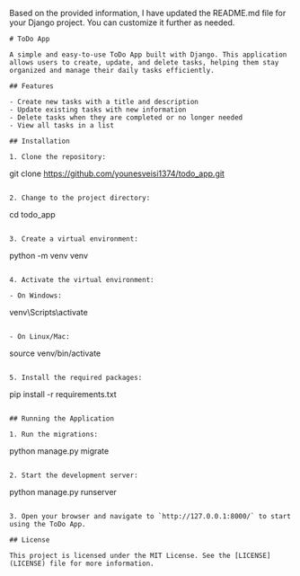 Based on the provided information, I have updated the README.md file for your Django project. You can customize it further as needed.

```
# ToDo App

A simple and easy-to-use ToDo App built with Django. This application allows users to create, update, and delete tasks, helping them stay organized and manage their daily tasks efficiently.

## Features

- Create new tasks with a title and description
- Update existing tasks with new information
- Delete tasks when they are completed or no longer needed
- View all tasks in a list

## Installation

1. Clone the repository:

```
git clone https://github.com/younesveisi1374/todo_app.git
```

2. Change to the project directory:

```
cd todo_app
```

3. Create a virtual environment:

```
python -m venv venv
```

4. Activate the virtual environment:

- On Windows:

```
venv\Scripts\activate
```

- On Linux/Mac:

```
source venv/bin/activate
```

5. Install the required packages:

```
pip install -r requirements.txt
```

## Running the Application

1. Run the migrations:

```
python manage.py migrate
```

2. Start the development server:

```
python manage.py runserver
```

3. Open your browser and navigate to `http://127.0.0.1:8000/` to start using the ToDo App.

## License

This project is licensed under the MIT License. See the [LICENSE](LICENSE) file for more information.
```
